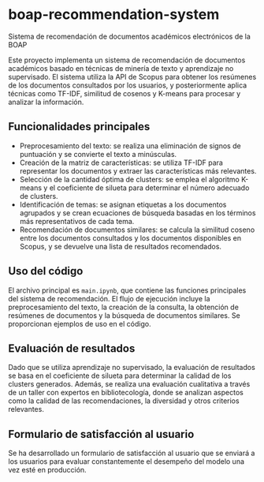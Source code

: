 # boap-recommendation-system
Sistema de recomendación de documentos académicos electrónicos de la BOAP

Este proyecto implementa un sistema de recomendación de documentos académicos basado en técnicas de minería de texto y aprendizaje no supervisado. El sistema utiliza la API de Scopus para obtener los resúmenes de los documentos consultados por los usuarios, y posteriormente aplica técnicas como TF-IDF, similitud de cosenos y K-means para procesar y analizar la información.

## Funcionalidades principales

- Preprocesamiento del texto: se realiza una eliminación de signos de puntuación y se convierte el texto a minúsculas.
- Creación de la matriz de características: se utiliza TF-IDF para representar los documentos y extraer las características más relevantes.
- Selección de la cantidad óptima de clusters: se emplea el algoritmo K-means y el coeficiente de silueta para determinar el número adecuado de clusters.
- Identificación de temas: se asignan etiquetas a los documentos agrupados y se crean ecuaciones de búsqueda basadas en los términos más representativos de cada tema.
- Recomendación de documentos similares: se calcula la similitud coseno entre los documentos consultados y los documentos disponibles en Scopus, y se devuelve una lista de resultados recomendados.

## Uso del código

El archivo principal es `main.ipynb`, que contiene las funciones principales del sistema de recomendación. El flujo de ejecución incluye la preprocesamiento del texto, la creación de la consulta, la obtención de resúmenes de documentos y la búsqueda de documentos similares. Se proporcionan ejemplos de uso en el código.

## Evaluación de resultados

Dado que se utiliza aprendizaje no supervisado, la evaluación de resultados se basa en el coeficiente de silueta para determinar la calidad de los clusters generados. Además, se realiza una evaluación cualitativa a través de un taller con expertos en bibliotecología, donde se analizan aspectos como la calidad de las recomendaciones, la diversidad y otros criterios relevantes.

## Formulario de satisfacción al usuario

Se ha desarrollado un formulario de satisfacción al usuario que se enviará a los usuarios para evaluar constantemente el desempeño del modelo una vez esté en producción.